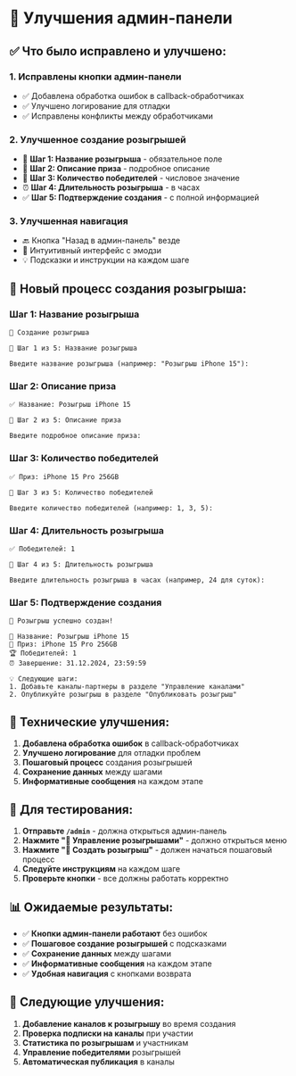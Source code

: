 # 🔧 Улучшения админ-панели

## ✅ Что было исправлено и улучшено:

### 1. **Исправлены кнопки админ-панели**
- ✅ Добавлена обработка ошибок в callback-обработчиках
- ✅ Улучшено логирование для отладки
- ✅ Исправлены конфликты между обработчиками

### 2. **Улучшенное создание розыгрышей**
- 📝 **Шаг 1: Название розыгрыша** - обязательное поле
- 🎁 **Шаг 2: Описание приза** - подробное описание
- 👥 **Шаг 3: Количество победителей** - числовое значение
- ⏰ **Шаг 4: Длительность розыгрыша** - в часах
- ✅ **Шаг 5: Подтверждение создания** - с полной информацией

### 3. **Улучшенная навигация**
- 🔙 Кнопка "Назад в админ-панель" везде
- 📱 Интуитивный интерфейс с эмодзи
- 💡 Подсказки и инструкции на каждом шаге

## 🎯 Новый процесс создания розыгрыша:

### **Шаг 1: Название розыгрыша**
```
🎁 Создание розыгрыша

📝 Шаг 1 из 5: Название розыгрыша

Введите название розыгрыша (например: "Розыгрыш iPhone 15"):
```

### **Шаг 2: Описание приза**
```
✅ Название: Розыгрыш iPhone 15

📝 Шаг 2 из 5: Описание приза

Введите подробное описание приза:
```

### **Шаг 3: Количество победителей**
```
✅ Приз: iPhone 15 Pro 256GB

📝 Шаг 3 из 5: Количество победителей

Введите количество победителей (например: 1, 3, 5):
```

### **Шаг 4: Длительность розыгрыша**
```
✅ Победителей: 1

📝 Шаг 4 из 5: Длительность розыгрыша

Введите длительность розыгрыша в часах (например, 24 для суток):
```

### **Шаг 5: Подтверждение создания**
```
🎉 Розыгрыш успешно создан!

📝 Название: Розыгрыш iPhone 15
🎁 Приз: iPhone 15 Pro 256GB
🏆 Победителей: 1
⏰ Завершение: 31.12.2024, 23:59:59

💡 Следующие шаги:
1. Добавьте каналы-партнеры в разделе "Управление каналами"
2. Опубликуйте розыгрыш в разделе "Опубликовать розыгрыш"
```

## 🔧 Технические улучшения:

1. **Добавлена обработка ошибок** в callback-обработчиках
2. **Улучшено логирование** для отладки проблем
3. **Пошаговый процесс** создания розыгрышей
4. **Сохранение данных** между шагами
5. **Информативные сообщения** на каждом этапе

## 🧪 Для тестирования:

1. **Отправьте `/admin`** - должна открыться админ-панель
2. **Нажмите "🎁 Управление розыгрышами"** - должно открыться меню
3. **Нажмите "🎁 Создать розыгрыш"** - должен начаться пошаговый процесс
4. **Следуйте инструкциям** на каждом шаге
5. **Проверьте кнопки** - все должны работать корректно

## 📊 Ожидаемые результаты:

- ✅ **Кнопки админ-панели работают** без ошибок
- ✅ **Пошаговое создание розыгрышей** с подсказками
- ✅ **Сохранение данных** между шагами
- ✅ **Информативные сообщения** на каждом этапе
- ✅ **Удобная навигация** с кнопками возврата

## 🚀 Следующие улучшения:

1. **Добавление каналов к розыгрышу** во время создания
2. **Проверка подписки на каналы** при участии
3. **Статистика по розыгрышам** и участникам
4. **Управление победителями** розыгрышей
5. **Автоматическая публикация** в каналы 